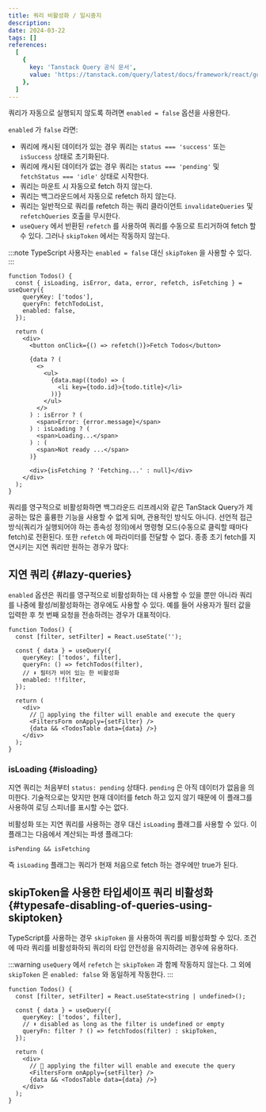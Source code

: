 ```yaml
---
title: 쿼리 비활성화 / 일시중지
description:
date: 2024-03-22
tags: []
references:
  [
    {
      key: 'Tanstack Query 공식 문서',
      value: 'https://tanstack.com/query/latest/docs/framework/react/guides/disabling-queries',
    },
  ]
---
```


쿼리가 자동으로 실행되지 않도록 하려면 `enabled = false` 옵션을 사용한다.

`enabled` 가 `false` 라면:

- 쿼리에 캐시된 데이터가 있는 경우 쿼리는 `status === 'success'` 또는 `isSuccess` 상태로 초기화된다.
- 쿼리에 캐시된 데이터가 없는 경우 쿼리는 `status === 'pending'` 및 `fetchStatus === 'idle'` 상태로 시작한다.
- 쿼리는 마운트 시 자동으로 fetch 하지 않는다.
- 쿼리는 백그라운드에서 자동으로 refetch 하지 않는다.
- 쿼리는 일반적으로 쿼리를 refetch 하는 쿼리 클라이언트 `invalidateQueries` 및 `refetchQueries` 호출을 무시한다.
- `useQuery` 에서 반환된 `refetch` 를 사용하여 쿼리를 수동으로 트리거하여 fetch 할 수 있다. 그러나 `skipToken` 에서는 작동하지 않는다.

:::note
TypeScript 사용자는 `enabled = false` 대신 `skipToken` 을 사용할 수 있다.
:::

```tsx
function Todos() {
  const { isLoading, isError, data, error, refetch, isFetching } = useQuery({
    queryKey: ['todos'],
    queryFn: fetchTodoList,
    enabled: false,
  });

  return (
    <div>
      <button onClick={() => refetch()}>Fetch Todos</button>

      {data ? (
        <>
          <ul>
            {data.map((todo) => (
              <li key={todo.id}>{todo.title}</li>
            ))}
          </ul>
        </>
      ) : isError ? (
        <span>Error: {error.message}</span>
      ) : isLoading ? (
        <span>Loading...</span>
      ) : (
        <span>Not ready ...</span>
      )}

      <div>{isFetching ? 'Fetching...' : null}</div>
    </div>
  );
}
```

쿼리를 영구적으로 비활성화하면 백그라운드 리프레시와 같은 TanStack Query가 제공하는 많은 훌륭한 기능을 사용할 수 없게 되며, 관용적인 방식도 아니다. 선언적 접근 방식(쿼리가 실행되어야 하는 종속성 정의)에서 명령형 모드(수동으로 클릭할 때마다 fetch)로 전환된다. 또한 `refetch` 에 파라미터를 전달할 수 없다. 종종 초기 fetch를 지연시키는 지연 쿼리만 원하는 경우가 많다:

## 지연 쿼리 {#lazy-queries}

`enabled` 옵션은 쿼리를 영구적으로 비활성화하는 데 사용할 수 있을 뿐만 아니라 쿼리를 나중에 활성/비활성화하는 경우에도 사용할 수 있다. 예를 들어 사용자가 필터 값을 입력한 후 첫 번째 요청을 전송하려는 경우가 대표적이다.

```tsx
function Todos() {
  const [filter, setFilter] = React.useState('');

  const { data } = useQuery({
    queryKey: ['todos', filter],
    queryFn: () => fetchTodos(filter),
    // ⬇️ 필터가 비어 있는 한 비활성화
    enabled: !!filter,
  });

  return (
    <div>
      // 🚀 applying the filter will enable and execute the query
      <FiltersForm onApply={setFilter} />
      {data && <TodosTable data={data} />}
    </div>
  );
}
```

### isLoading {#isloading}

지연 쿼리는 처음부터 `status: pending` 상태다. `pending` 은 아직 데이터가 없음을 의미한다. 기술적으로는 맞지만 현재 데이터를 fetch 하고 있지 않기 때문에 이 플래그를 사용하여 로딩 스피너를 표시할 수는 없다.

비활성화 또는 지연 쿼리를 사용하는 경우 대신 `isLoading` 플래그를 사용할 수 있다. 이 플래그는 다음에서 계산되는 파생 플래그다:

`isPending && isFetching`

즉 `isLoading` 플래그는 쿼리가 현재 처음으로 fetch 하는 경우에만 true가 된다.

## skipToken을 사용한 타입세이프 쿼리 비활성화 {#typesafe-disabling-of-queries-using-skiptoken}

TypeScript를 사용하는 경우 `skipToken` 을 사용하여 쿼리를 비활성화할 수 있다. 조건에 따라 쿼리를 비활성화하되 쿼리의 타입 안전성을 유지하려는 경우에 유용하다.

:::warning
`useQuery` 에서 `refetch` 는 `skipToken` 과 함께 작동하지 않는다. 그 외에 `skipToken` 은 `enabled: false` 와 동일하게 작동한다.
:::

```tsx
function Todos() {
  const [filter, setFilter] = React.useState<string | undefined>();

  const { data } = useQuery({
    queryKey: ['todos', filter],
    // ⬇️ disabled as long as the filter is undefined or empty
    queryFn: filter ? () => fetchTodos(filter) : skipToken,
  });

  return (
    <div>
      // 🚀 applying the filter will enable and execute the query
      <FiltersForm onApply={setFilter} />
      {data && <TodosTable data={data} />}
    </div>
  );
}
```
